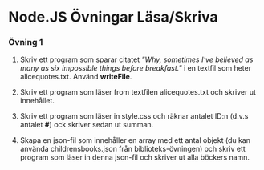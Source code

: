 # Node.JS Övningar Läsa/Skriva

### Övning 1

1. Skriv ett program som sparar citatet *"Why, sometimes I've believed as many as six impossible things before breakfast."* i en textfil som heter alicequotes.txt. Använd **writeFile**.

2. Skriv ett program som läser from textfilen alicequotes.txt och skriver ut innehållet.

3. Skriv ett program som läser in style.css och räknar antalet ID:n (d.v.s antalet **#**) ock skriver sedan ut summan.

4. Skapa en json-fil som innehåller en array med ett antal objekt (du kan använda childrensbooks.json från biblioteks-övningen) och skriv ett program som läser in denna json-fil och skriver ut alla böckers namn.
